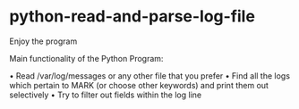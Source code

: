 # python-read-and-parse-log-file

Enjoy the program

Main functionality of the Python Program:

• Read /var/log/messages or any other file that you prefer
• Find all the logs which pertain to MARK (or choose other keywords) and print them out selectively
• Try to filter out fields within the log line

